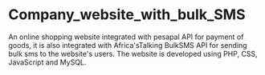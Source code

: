 # Company_website_with_bulk_SMS
An online shopping website integrated with pesapal API for payment of goods, it is also integrated with Africa'sTalking BulkSMS API for sending bulk sms to the website's users. The website is developed using PHP, CSS, JavaScript and MySQL.
